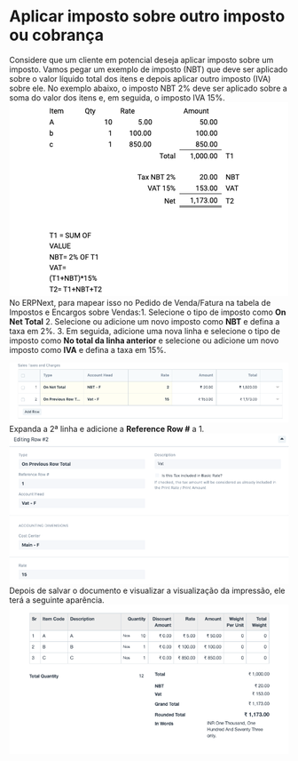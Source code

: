 # Aplicar imposto sobre outro imposto ou cobrança


Considere que um cliente em potencial deseja aplicar imposto sobre um imposto. Vamos pegar um exemplo de imposto (NBT) que deve ser aplicado sobre o valor líquido total dos itens e depois aplicar outro imposto (IVA) sobre ele. No exemplo abaixo, o imposto NBT 2% deve ser aplicado sobre a soma do valor dos itens e, em seguida, o imposto IVA 15%.
![](/files/jll9vuX.png)
No ERPNext, para mapear isso no Pedido de Venda/Fatura na tabela de Impostos e Encargos sobre Vendas:1. Selecione o tipo de imposto como **On Net Total**
2. Selecione ou adicione um novo imposto como **NBT** e defina a taxa em 2%.
3. Em seguida, adicione uma nova linha e selecione o tipo de imposto como **No total da linha anterior** e selecione ou adicione um novo imposto como **IVA** e defina a taxa em 15%.

  
![](/files/XHtxDLI.png)
Expanda a 2ª linha e adicione a **Reference Row #** a 1.
![](/files/Bh9Vzqp.png)
Depois de salvar o documento e visualizar a visualização da impressão, ele terá a seguinte aparência.
![](/files/O2NF3ri.png)